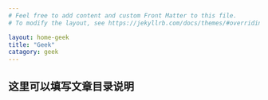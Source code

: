 ```yaml
---
# Feel free to add content and custom Front Matter to this file.
# To modify the layout, see https://jekyllrb.com/docs/themes/#overriding-theme-defaults

layout: home-geek
title: "Geek"
catagory: geek
---
```


## 这里可以填写文章目录说明